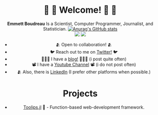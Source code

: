 <div align = "center">
  
# 🧬 🧮 Welcome! 🧮 🧬
**Emmett Boudreau** Is a Scientist, Computer Programmer, Journalist, and Statistician.
[![Anurag's GitHub stats](https://github-readme-stats.vercel.app/api?username=emmettgb)](https://github.com/anuraghazra/github-readme-stats) \
<img src = "https://github.com/emmettgb/emmett-stats/blob/master/generated/overview.svg"></img> <img src = "https://github.com/emmettgb/emmett-stats/blob/master/generated/languages.svg">
- 🫂 Open to collaboration! 🫂
- 🐦 Reach out to me on [Twitter!](https://twitter.com/emmettboudgie) 🐦
- 👨🏾‍💻 I have a [blog!](http://medium.com/@emmettgb) 👨🏾‍💻 (i post quite often)
- 📽️ I have a [Youtube Channel](https://www.youtube.com/channel/UCruzXIngBV2dlgjX1_HZRzw) 📽️ (i do not post often)
- 🫂 Also, there is [LinkedIn](https://www.linkedin.com/in/emmett-boudreau-828b2818a/) (I prefer other platforms when possible.)
# Projects
- [Toolips.jl](https://github.com/ChifiSource/Toolips.jl) 🌷 - Function-based web-development framework.
